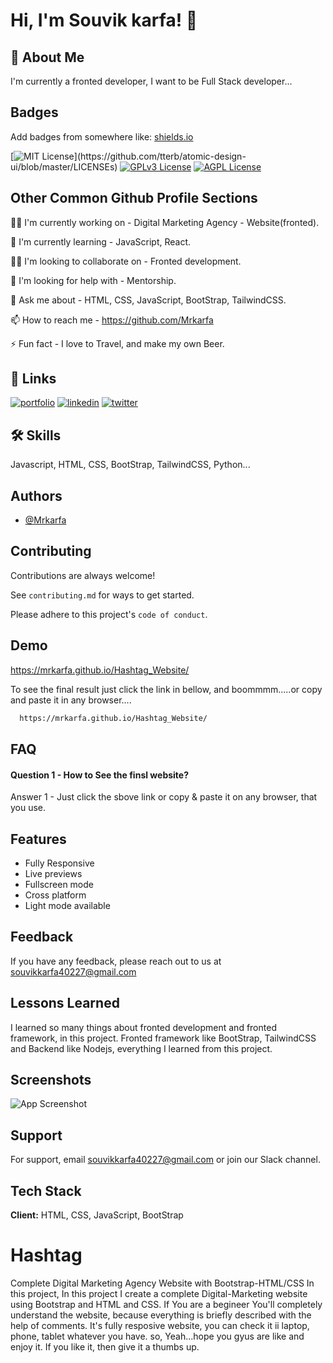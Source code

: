 
# Hi, I'm Souvik karfa! 👋


## 🚀 About Me
I'm currently a fronted developer, I want to be Full Stack developer...


## Badges

Add badges from somewhere like: [shields.io](https://shields.io/)

[![MIT License](https://img.shields.io/apm/l/atomic-design-ui.svg?)](https://github.com/tterb/atomic-design-ui/blob/master/LICENSEs)
[![GPLv3 License](https://img.shields.io/badge/License-GPL%20v3-yellow.svg)](https://opensource.org/licenses/)
[![AGPL License](https://img.shields.io/badge/license-AGPL-blue.svg)](http://www.gnu.org/licenses/agpl-3.0)


## Other Common Github Profile Sections
👩‍💻 I'm currently working on - Digital Marketing Agency - Website(fronted).

🧠 I'm currently learning - JavaScript, React.

👯‍♀️ I'm looking to collaborate on - Fronted development.

🤔 I'm looking for help with - Mentorship.

💬 Ask me about - HTML, CSS, JavaScript, BootStrap, TailwindCSS.

📫 How to reach me - https://github.com/Mrkarfa

⚡️ Fun fact - I love to Travel, and make my own Beer.


## 🔗 Links
[![portfolio](https://img.shields.io/badge/my_portfolio-000?style=for-the-badge&logo=ko-fi&logoColor=white)](https://katherinempeterson.com/)
[![linkedin](https://img.shields.io/badge/linkedin-0A66C2?style=for-the-badge&logo=linkedin&logoColor=white)](https://www.linkedin.com/in/souvik-karfa-0634071a3/)
[![twitter](https://img.shields.io/badge/twitter-1DA1F2?style=for-the-badge&logo=twitter&logoColor=white)](https://twitter.com/)


## 🛠 Skills
Javascript, HTML, CSS, BootStrap, TailwindCSS, Python...


## Authors

- [@Mrkarfa](https://github.com/Mrkarfa)


## Contributing

Contributions are always welcome!

See `contributing.md` for ways to get started.

Please adhere to this project's `code of conduct`.


## Demo

https://mrkarfa.github.io/Hashtag_Website/

To see the final result just click the link in bellow, and boommmm.....or copy and paste it in any browser....
```bash
  https://mrkarfa.github.io/Hashtag_Website/
```


## FAQ

#### Question 1 - How to See the finsl website?

Answer 1 - Just click the sbove link or copy & paste it on any browser, that you use.


## Features

- Fully Responsive
- Live previews
- Fullscreen mode
- Cross platform
- Light mode available


## Feedback

If you have any feedback, please reach out to us at souvikkarfa40227@gmail.com


## Lessons Learned

I learned so many things about fronted development and fronted framework, in this project.
Fronted framework like BootStrap, TailwindCSS and Backend like Nodejs, everything I learned from this project.


## Screenshots

![App Screenshot](https://mrkarfa.github.io/Hashtag_Website/)


## Support

For support, email souvikkarfa40227@gmail.com or join our Slack channel.


## Tech Stack

**Client:** HTML, CSS, JavaScript, BootStrap



# Hashtag

Complete Digital Marketing Agency Website with Bootstrap-HTML/CSS In this project, In this project I create a complete Digital-Marketing website using Bootstrap and HTML and CSS. If You are a begineer You'll completely understand the website, because everything is briefly described with the help of comments. It's fully resposive website, you can check it ii laptop, phone, tablet whatever you have. so, Yeah...hope you gyus are like and enjoy it. If you like it, then give it a thumbs up.

